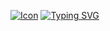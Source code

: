 [![Icon](https://github.com/Michael-Perdue/Michael-Perdue.github.io/blob/main/assets/img/favicons/favicon.ico)](https://michael-perdue.github.io/)
[![Typing SVG](https://readme-typing-svg.demolab.com?font=Fira+Code&font-size=18&pause=1000&width=435&height=40&lines=Welcome+To+My+GitHub+Profile+Click;Here+To+See+My+Portfolio+Site)](https://michael-perdue.github.io/)
